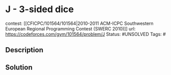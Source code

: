 # J - 3-sided dice

contest: [[CFICPC/101564/101564|2010-2011 ACM-ICPC Southwestern European Regional Programming Contest (SWERC 2010)]]
url: https://codeforces.com/gym/101564/problem/J
Status: #UNSOLVED
Tags: #

## Description

## Solution

